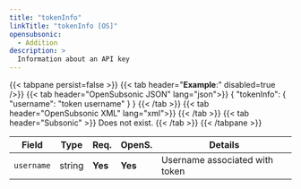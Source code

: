```yaml
---
title: "tokenInfo"
linkTitle: "tokenInfo [OS]"
opensubsonic:
  - Addition
description: >
  Information about an API key
---
```


{{< tabpane persist=false >}}
{{< tab header="**Example**:" disabled=true />}}
{{< tab header="OpenSubsonic JSON" lang="json">}}
{
  "tokenInfo": {
    "username": "token username"
  }
}
{{< /tab >}}
{{< tab header="OpenSubsonic XML" lang="xml">}}
<tokenInfo username="token username"></tokenInfo>
{{< /tab >}}
{{< tab header="Subsonic"  >}}
Does not exist.
{{< /tab >}}
{{< /tabpane >}}

| Field      | Type   | Req.    | OpenS.  | Details                        |
| ---------- | ------ | ------- | ------- | ------------------------------ |
| `username` | string | **Yes** | **Yes** | Username associated with token |

